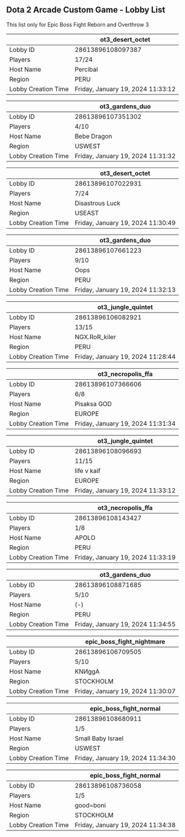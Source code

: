 ## Dota 2 Arcade Custom Game - Lobby List

This list only for Epic Boss Fight Reborn and Overthrow 3

|  | ot3_desert_octet |
| ------ | ------ |
| Lobby ID | 28613896108097387 |
| Players | 17/24 |
| Host Name | Percibal |
| Region | PERU |
| Lobby Creation Time | Friday, January 19, 2024 11:33:12 |


|  | ot3_gardens_duo |
| ------ | ------ |
| Lobby ID | 28613896107351302 |
| Players | 4/10 |
| Host Name | Bebe Dragon |
| Region | USWEST |
| Lobby Creation Time | Friday, January 19, 2024 11:31:32 |


|  | ot3_desert_octet |
| ------ | ------ |
| Lobby ID | 28613896107022931 |
| Players | 7/24 |
| Host Name | Disastrous Luck |
| Region | USEAST |
| Lobby Creation Time | Friday, January 19, 2024 11:30:49 |


|  | ot3_gardens_duo |
| ------ | ------ |
| Lobby ID | 28613896107661223 |
| Players | 9/10 |
| Host Name | Oops |
| Region | PERU |
| Lobby Creation Time | Friday, January 19, 2024 11:32:13 |


|  | ot3_jungle_quintet |
| ------ | ------ |
| Lobby ID | 28613896106082921 |
| Players | 13/15 |
| Host Name | NGX.RoR_kiler |
| Region | PERU |
| Lobby Creation Time | Friday, January 19, 2024 11:28:44 |


|  | ot3_necropolis_ffa |
| ------ | ------ |
| Lobby ID | 28613896107366606 |
| Players | 6/8 |
| Host Name | Pisaksa GOD |
| Region | EUROPE |
| Lobby Creation Time | Friday, January 19, 2024 11:31:34 |


|  | ot3_jungle_quintet |
| ------ | ------ |
| Lobby ID | 28613896108096693 |
| Players | 11/15 |
| Host Name | life v kaif |
| Region | EUROPE |
| Lobby Creation Time | Friday, January 19, 2024 11:33:12 |


|  | ot3_necropolis_ffa |
| ------ | ------ |
| Lobby ID | 28613896108143427 |
| Players | 1/8 |
| Host Name | APOLO |
| Region | PERU |
| Lobby Creation Time | Friday, January 19, 2024 11:33:19 |


|  | ot3_gardens_duo |
| ------ | ------ |
| Lobby ID | 28613896108871685 |
| Players | 5/10 |
| Host Name | (-) |
| Region | PERU |
| Lobby Creation Time | Friday, January 19, 2024 11:34:55 |


|  | epic_boss_fight_nightmare |
| ------ | ------ |
| Lobby ID | 28613896106709505 |
| Players | 5/10 |
| Host Name | KNИggA |
| Region | STOCKHOLM |
| Lobby Creation Time | Friday, January 19, 2024 11:30:07 |


|  | epic_boss_fight_normal |
| ------ | ------ |
| Lobby ID | 28613896108680911 |
| Players | 1/5 |
| Host Name | Small Baby Israel |
| Region | USWEST |
| Lobby Creation Time | Friday, January 19, 2024 11:34:30 |


|  | epic_boss_fight_normal |
| ------ | ------ |
| Lobby ID | 28613896108736058 |
| Players | 1/5 |
| Host Name | good=boni |
| Region | STOCKHOLM |
| Lobby Creation Time | Friday, January 19, 2024 11:34:38 |



